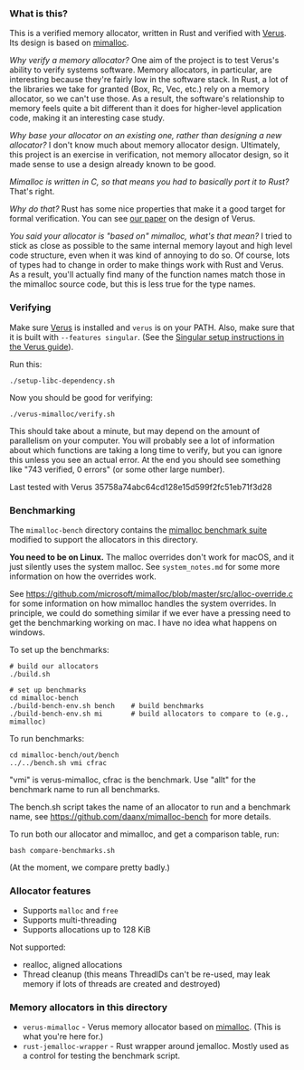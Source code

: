### What is this?

This is a verified memory allocator, written in Rust and verified with
[Verus](https://github.com/verus-lang/verus). Its design is based on 
[mimalloc](https://github.com/microsoft/mimalloc).

_Why verify a memory allocator?_
One aim of the project is to test Verus's ability to verify systems software.
Memory allocators, in particular, are interesting because they're fairly
low in the software stack. In Rust, a lot of the libraries we take for granted
(Box, Rc, Vec, etc.) rely on a memory allocator, so we can't use those.
As a result, the software's relationship to memory feels quite
a bit different than it does for higher-level application code,
making it an interesting case study.

_Why base your allocator on an existing one, rather than designing a new allocator?_
I don't know much about memory allocator design. Ultimately, this project is an exercise
in verification, not memory allocator design, so it made sense to use a design already
known to be good.

_Mimalloc is written in C, so that means you had to basically port it to Rust?_ That's right.

_Why do that?_ Rust has some nice properties that make it a good target for formal verification.
You can see [our paper](https://arxiv.org/abs/2303.05491) on the design of Verus.

_You said your allocator is "based on" mimalloc, what's that mean?_ I tried to stick
as close as possible to the same internal memory layout and high level code structure,
even when it was kind of annoying to do so. Of course, lots of types had to change in order
to make things work with Rust and Verus.
As a result, you'll actually find many of the function names match those in the mimalloc
source code, but this is less true for the type names.

### Verifying

Make sure [Verus](https://github.com/verus-lang/verus) is installed and `verus` is on your PATH.
Also, make sure that it is built with `--features singular`. (See the
[Singular setup instructions in the Verus guide](https://verus-lang.github.io/verus/guide/nonlinear_bitvec.html#setup)).

Run this:

```
./setup-libc-dependency.sh
```

Now you should be good for verifying:

```
./verus-mimalloc/verify.sh
```

This should take about a minute, but may depend on the amount of parallelism on your computer.
You will probably see a lot of information about which functions are taking a long time to verify,
but you can ignore this unless you see an actual error.
At the end you should see something like "743 verified, 0 errors" (or some other large number).

Last tested with Verus 35758a74abc64cd128e15d599f2fc51eb71f3d28

### Benchmarking

The `mimalloc-bench` directory contains the [mimalloc benchmark suite](https://github.com/daanx/mimalloc-bench) modified to support the allocators in this directory.

**You need to be on Linux.** The malloc overrides don't work for macOS, and it just silently uses the system malloc.
See `system_notes.md` for some more information on how the overrides work.

See https://github.com/microsoft/mimalloc/blob/master/src/alloc-override.c for some information on how mimalloc handles the system overrides. In principle, we could do something similar if we ever have a pressing need to get the benchmarking working on mac. I have no idea what happens on windows.

To set up the benchmarks:

```
# build our allocators
./build.sh

# set up benchmarks
cd mimalloc-bench
./build-bench-env.sh bench    # build benchmarks
./build-bench-env.sh mi       # build allocators to compare to (e.g., mimalloc)
```

To run benchmarks:

```
cd mimalloc-bench/out/bench
../../bench.sh vmi cfrac
```

"vmi" is verus-mimalloc, cfrac is the benchmark. Use "allt" for the benchmark name to run all benchmarks.

The bench.sh script takes the name of an allocator to run and a benchmark name, see
https://github.com/daanx/mimalloc-bench for more details.

To run both our allocator and mimalloc, and get a comparison table, run:

```
bash compare-benchmarks.sh
```

(At the moment, we compare pretty badly.)

### Allocator features

 * Supports `malloc` and `free`
 * Supports multi-threading
 * Supports allocations up to 128 KiB

Not supported:

 * realloc, aligned allocations
 * Thread cleanup (this means ThreadIDs can't be re-used, may leak memory if lots of threads are created and destroyed)

### Memory allocators in this directory

 * `verus-mimalloc` - Verus memory allocator based on [mimalloc](https://github.com/microsoft/mimalloc). (This is what you're here for.)
 * `rust-jemalloc-wrapper` - Rust wrapper around jemalloc. Mostly used as a control for testing the benchmark script.

